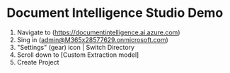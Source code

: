 # Document Intelligence Studio Demo

1. Navigate to (https://documentintelligence.ai.azure.com)
1. Sing in (admin@M365x28577629.onmicrosoft.com)
1. "Settings" (gear) icon | Switch Directory
1. Scroll down to [Custom Extraction model]
1. Create Project
